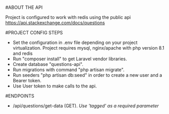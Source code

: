 #ABOUT THE API

Project is configured to work with redis using the public api https://api.stackexchange.com/docs/questions

#PROJECT CONFIG STEPS

- Set the configuration in .env file depending on your project virtualization. Project requires mysql, nginx/apache with php version 8.1 and redis
- Run "composer install" to get Laravel vendor libraries.
- Create database "questions-api".
- Run migrations with command "php artisan migrate".
- Run seeders "php artisan db:seed" in order to create a new user and a Bearer token.
- Use User token to make calls to the api.

#ENDPOINTS

- /api/questions/get-data (GET). <i>Use 'tagged' as a required parameter</i>
